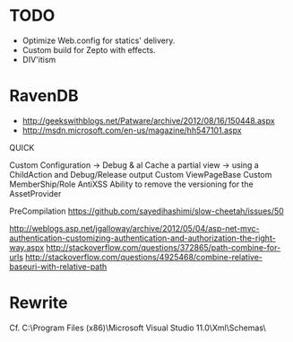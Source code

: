 TODO
====

* Optimize Web.config for statics' delivery.
* Custom build for Zepto with effects.
* DIV'itism


RavenDB
=======

* http://geekswithblogs.net/Patware/archive/2012/08/16/150448.aspx
* http://msdn.microsoft.com/en-us/magazine/hh547101.aspx


QUICK

Custom Configuration -> Debug & al
Cache a partial view -> using a ChildAction and Debug/Release output
Custom ViewPageBase
Custom MemberShip/Role
AntiXSS
Ability to remove the versioning for the AssetProvider

PreCompilation
https://github.com/sayedihashimi/slow-cheetah/issues/50

http://weblogs.asp.net/jgalloway/archive/2012/05/04/asp-net-mvc-authentication-customizing-authentication-and-authorization-the-right-way.aspx
http://stackoverflow.com/questions/372865/path-combine-for-urls
http://stackoverflow.com/questions/4925468/combine-relative-baseuri-with-relative-path

Rewrite
=======

Cf. C:\Program Files (x86)\Microsoft Visual Studio 11.0\Xml\Schemas\
